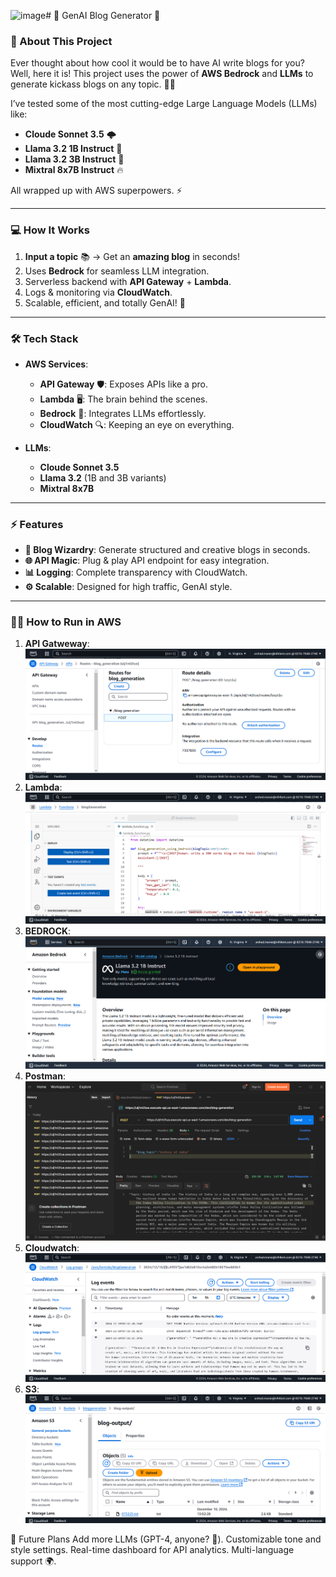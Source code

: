 ![image](https://github.com/user-attachments/assets/272f16f0-4b7d-43b0-9fa2-6dbcd8758225)# 🚀 GenAI Blog Generator 📝

### 🌟 About This Project
Ever thought about how cool it would be to have AI write blogs for you? Well, here it is! This project uses the power of **AWS Bedrock** and **LLMs** to generate kickass blogs on any topic. 🧠✨

I’ve tested some of the most cutting-edge Large Language Models (LLMs) like:  
- **Cloude Sonnet 3.5** 🌩️  
- **Llama 3.2 1B Instruct** 🦙  
- **Llama 3.2 3B Instruct** 🐪  
- **Mixtral 8x7B Instruct** 🔥  

All wrapped up with AWS superpowers. ⚡

---

### 💻 How It Works
1. **Input a topic** 📚 → Get an **amazing blog** in seconds!  
2. Uses **Bedrock** for seamless LLM integration.  
3. Serverless backend with **API Gateway** + **Lambda**.  
4. Logs & monitoring via **CloudWatch**.  
5. Scalable, efficient, and totally GenAI! 🤖

---

### 🛠️ Tech Stack
- **AWS Services**:  
  - **API Gateway** 🛡️: Exposes APIs like a pro.  
  - **Lambda** 🖥️: The brain behind the scenes.  
  - **Bedrock** 🧠: Integrates LLMs effortlessly.  
  - **CloudWatch** 🔍: Keeping an eye on everything.  

- **LLMs**:  
  - **Cloude Sonnet 3.5**  
  - **Llama 3.2** (1B and 3B variants)  
  - **Mixtral 8x7B**  

---

### ⚡ Features
- **📝 Blog Wizardry**: Generate structured and creative blogs in seconds.  
- **🌐 API Magic**: Plug & play API endpoint for easy integration.  
- **📊 Logging**: Complete transparency with CloudWatch.  
- **⚙️ Scalable**: Designed for high traffic, GenAI style.  

---

### 🧑‍💻 How to Run in AWS
1. **API Gatweway**: ![image alt](https://github.com/ArshadManer/GenAI-Blog-Generator/blob/main/images/API%20Gateway.png?raw=true)
2. **Lambda**: ![image alt](https://github.com/ArshadManer/GenAI-Blog-Generator/blob/main/images/Lambda.png?raw=true)
3. **BEDROCK**:![image alt](https://github.com/ArshadManer/GenAI-Blog-Generator/blob/main/images/BedRock.png?raw=true)
4. **Postman**:![image alt](https://github.com/ArshadManer/GenAI-Blog-Generator/blob/main/images/Postman%20API.png?raw=true)
5. **Cloudwatch**:![image alt](https://github.com/ArshadManer/GenAI-Blog-Generator/blob/main/images/CW.png?raw=true)
6. **S3**: ![image alt](https://github.com/ArshadManer/GenAI-Blog-Generator/blob/main/images/S3%20blog%20output.png?raw=true)

🚀 Future Plans
Add more LLMs (GPT-4, anyone? 👀).
Customizable tone and style settings.
Real-time dashboard for API analytics.
Multi-language support 🌍.

